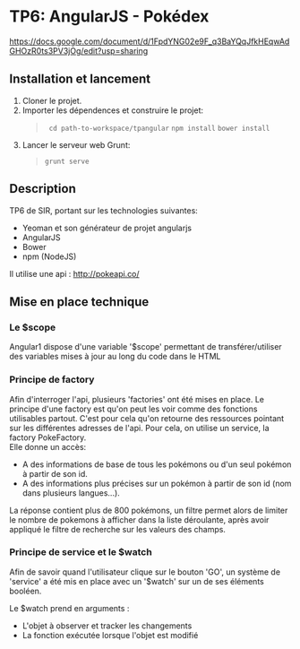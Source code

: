 
# TP6: AngularJS - Pokédex

https://docs.google.com/document/d/1FpdYNG02e9F_q3BaYQqJfkHEqwAdGHOzR0ts3PV3jOg/edit?usp=sharing

## Installation et lancement

1) Cloner le projet.
2) Importer les dépendences et construire le projet:  
   > `` cd path-to-workspace/tpangular`` 
   > `` npm install `` 
   > `` bower install ``  
3) Lancer le serveur web Grunt: 
   > `` grunt serve ``  


## Description

TP6 de SIR, portant sur les technologies suivantes: 
- Yeoman et son générateur de projet angularjs
- AngularJS
- Bower
- npm (NodeJS)

Il utilise une api : http://pokeapi.co/

## Mise en place technique

### Le $scope

Angular1 dispose d'une variable '$scope' permettant de transférer/utiliser des variables mises à jour au long du code dans le HTML

### Principe de factory

Afin d'interroger l'api, plusieurs 'factories' ont été mises en place.
Le principe d'une factory est qu'on peut les voir comme des fonctions utilisables partout. C'est pour cela qu'on retourne des ressources pointant sur les différentes adresses de l'api.
Pour cela, on utilise un service, la factory PokeFactory.  
Elle donne un accès:
- A des informations de base de tous les pokémons ou d'un seul pokémon à partir de son id.
- A des informations plus précises sur un pokémon à partir de son id (nom dans plusieurs langues...).  

La réponse contient plus de 800 pokémons, un filtre permet alors de limiter le nombre de pokemons à afficher dans la liste déroulante, après avoir appliqué le filtre de recherche sur les valeurs des champs.



### Principe de service et le $watch

Afin de savoir quand l'utilisateur clique sur le bouton 'GO', un système de 'service' a été mis en place avec un '$watch' sur un de ses éléments booléen.

Le $watch prend en arguments :

* L'objet à observer et tracker les changements
* La fonction exécutée lorsque l'objet est modifié




